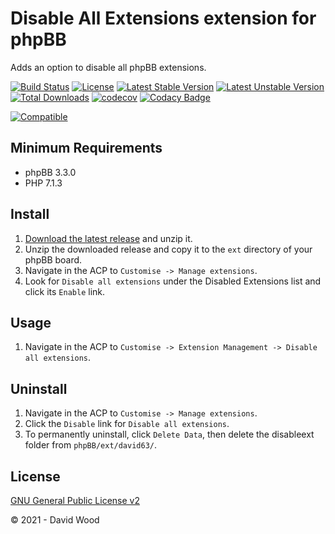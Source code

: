 # Disable All Extensions extension for phpBB

Adds an option to disable all phpBB extensions.

[![Build Status](https://github.com/david63/disableext/workflows/Tests/badge.svg)](https://github.com/phpbb-extensions/david63/disableext)
[![License](https://poser.pugx.org/david63/disableext/license)](https://packagist.org/packages/david63/disableext)
[![Latest Stable Version](https://poser.pugx.org/david63/disableext/v/stable)](https://packagist.org/packages/david63/disableext)
[![Latest Unstable Version](https://poser.pugx.org/david63/disableext/v/unstable)](https://packagist.org/packages/david63/disableext)
[![Total Downloads](https://poser.pugx.org/david63/disableext/downloads)](https://packagist.org/packages/david63/disableext)
[![codecov](https://codecov.io/gh/david63/disableext/branch/master/graph/badge.svg?token=D2500PgRex)](https://codecov.io/gh/david63/disableext)
[![Codacy Badge](https://api.codacy.com/project/badge/Grade/91a0d17bcbd64b92a0fa89bfd925da12)](https://www.codacy.com/manual/david63/disableext?utm_source=github.com&amp;utm_medium=referral&amp;utm_content=david63/disableext&amp;utm_campaign=Badge_Grade)

 [![Compatible](https://img.shields.io/badge/compatible-phpBB:3.3.x-blue.svg)](https://shields.io/)

## Minimum Requirements
* phpBB 3.3.0
* PHP 7.1.3

## Install
1. [Download the latest release](https://github.com/david63/disableext/archive/3.2.zip) and unzip it.
2. Unzip the downloaded release and copy it to the `ext` directory of your phpBB board.
3. Navigate in the ACP to `Customise -> Manage extensions`.
4. Look for `Disable all extensions` under the Disabled Extensions list and click its `Enable` link.

## Usage
1. Navigate in the ACP to `Customise -> Extension Management -> Disable all extensions`.

## Uninstall
1. Navigate in the ACP to `Customise -> Manage extensions`.
2. Click the `Disable` link for `Disable all extensions`.
3. To permanently uninstall, click `Delete Data`, then delete the disableext folder from `phpBB/ext/david63/`.

## License
[GNU General Public License v2](http://opensource.org/licenses/GPL-2.0)

© 2021 - David Wood